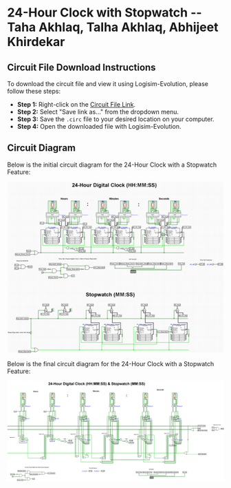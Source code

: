 # 24-Hour Clock with Stopwatch -- Taha Akhlaq, Talha Akhlaq, Abhijeet Khirdekar

## Circuit File Download Instructions
To download the circuit file and view it using Logisim-Evolution, please follow these steps:

- **Step 1:** Right-click on the [Circuit File Link](https://github.com/TahaAkhlaq/ECE150/raw/main/Final%20Project/Final_Project_Circuit.circ).
- **Step 2:** Select "Save link as..." from the dropdown menu.
- **Step 3:** Save the `.circ` file to your desired location on your computer.
- **Step 4:** Open the downloaded file with Logisim-Evolution.

## Circuit Diagram
Below is the initial circuit diagram for the 24-Hour Clock with a Stopwatch Feature:

![Initial Circuit Diagram](Initial%20Circuit%20Diagram.png)

Below is the final circuit diagram for the 24-Hour Clock with a Stopwatch Feature:

![Final Circuit Diagram](Final%20Circuit%20Diagram.png)

